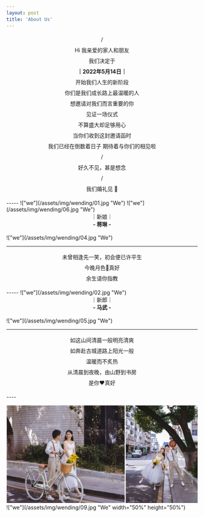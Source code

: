 ```yaml
---
layout: post
title: 'About Us'
---
```

<p align="center" style="line-height:2em;">
/ <br>
Hi 我亲爱的家人和朋友 <br>
我们决定于 <br>
<b>｜2022年5月14日｜</b> <br>
开始我们人生的新阶段 <br>
你们是我们成长路上最温暖的人 <br>
想邀请对我们而言重要的你 <br>
见证一场仪式 <br>
不算盛大却足够用心 <br>
当你们收到这封邀请函时 <br>
我们已经在倒数着日子 期待着与你们的相见啦 <br>
/ <br>
好久不见，甚是想念 <br>
/ <br>
我们婚礼见 💑 <br>
</p>
-----
!["we"](/assets/img/wending/01.jpg "We")
!["we"](/assets/img/wending/06.jpg "We")     
<center><font face="">｜新娘｜</font></center> 
<center><font face=""><b>- 蒋琳 -</b></font></center> 
<br>
!["we"](/assets/img/wending/04.jpg "We")

----
<p align="center" style="line-height:2em;">
未曾相逢先一笑，初会便已许平生 <br>
今晚月色🌙真好 <br>
余生请你指教 <br>
</p>
-----
!["we"](/assets/img/wending/02.jpg "We")
 
<center><font face="">｜新郎｜</font></center> 
<center><font face=""><b>- 马武 -</b></font></center>
<br>
!["we"](/assets/img/wending/05.jpg "We")

----
<p align="center" style="line-height:2em;">
如这山间清晨一般明亮清爽 <br>
如奔赴古城道路上阳光一般 <br> 
温暖而不炙热 <br>    
从清晨到夜晚，由山野到书房 <br>  
是你❤️真好 <br>
</p>   
----

!["we"](/assets/img/wending/08.jpg "We")
!["we"](/assets/img/wending/09.jpg "We" width="50%" height="50%")
